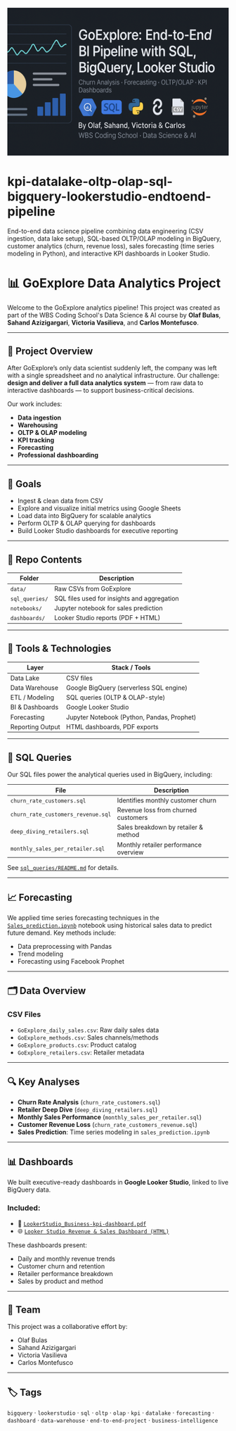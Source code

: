 ![Banner](bannerGoExplore.png) 

# kpi-datalake-oltp-olap-sql-bigquery-lookerstudio-endtoend-pipeline
End-to-end data science pipeline combining data engineering (CSV ingestion, data lake setup), SQL-based OLTP/OLAP modeling in BigQuery, customer analytics (churn, revenue loss), sales forecasting (time series modeling in Python), and interactive KPI dashboards in Looker Studio.

# 📊 GoExplore Data Analytics Project

Welcome to the GoExplore analytics pipeline! This project was created as part of the WBS Coding School's Data Science & AI course by **Olaf Bulas**, **Sahand Azizigargari**, **Victoria Vasilieva**, and **Carlos Montefusco**.

---
## 🧭 Project Overview

After GoExplore’s only data scientist suddenly left, the company was left with a single spreadsheet and no analytical infrastructure. Our challenge: **design and deliver a full data analytics system** — from raw data to interactive dashboards — to support business-critical decisions.

Our work includes:
- **Data ingestion**
- **Warehousing**
- **OLTP & OLAP modeling**
- **KPI tracking**
- **Forecasting**
- **Professional dashboarding**

---

## 🎯 Goals

- Ingest & clean data from CSV
- Explore and visualize initial metrics using Google Sheets
- Load data into BigQuery for scalable analytics
- Perform OLTP & OLAP querying for dashboards
- Build Looker Studio dashboards for executive reporting

---

## 📁 Repo Contents

| Folder              | Description |
|---------------------|-------------|
| `data/`             | Raw CSVs from GoExplore |
| `sql_queries/`      | SQL files used for insights and aggregation |
| `notebooks/`        | Jupyter notebook for sales prediction |
| `dashboards/`       | Looker Studio reports (PDF + HTML) |

---

## 🧰 Tools & Technologies

| Layer              | Stack / Tools                            |
|--------------------|-------------------------------------------|
| Data Lake          | CSV files                                 |
| Data Warehouse     | Google BigQuery (serverless SQL engine)   |
| ETL / Modeling     | SQL queries (OLTP & OLAP-style)           |
| BI & Dashboards    | Google Looker Studio                      |
| Forecasting        | Jupyter Notebook (Python, Pandas, Prophet)|
| Reporting Output   | HTML dashboards, PDF exports              |

---

## 📁 SQL Queries

Our SQL files power the analytical queries used in BigQuery, including:

| File | Description |
|------|-------------|
| `churn_rate_customers.sql` | Identifies monthly customer churn |
| `churn_rate_customers_revenue.sql` | Revenue loss from churned customers |
| `deep_diving_retailers.sql` | Sales breakdown by retailer & method |
| `monthly_sales_per_retailer.sql` | Monthly retailer performance overview |

See [`sql_queries/README.md`](sql_queries/README.md) for details.

---

## 📈 Forecasting

We applied time series forecasting techniques in the [`Sales_prediction.ipynb`](notebooks/Sales_prediction.ipynb) notebook using historical sales data to predict future demand. Key methods include:

- Data preprocessing with Pandas
- Trend modeling
- Forecasting using Facebook Prophet

---

## 🗂 Data Overview

### CSV Files
- `GoExplore_daily_sales.csv`: Raw daily sales data
- `GoExplore_methods.csv`: Sales channels/methods
- `GoExplore_products.csv`: Product catalog
- `GoExplore_retailers.csv`: Retailer metadata

---

## 🔍 Key Analyses

- **Churn Rate Analysis** (`churn_rate_customers.sql`)
- **Retailer Deep Dive** (`deep_diving_retailers.sql`)
- **Monthly Sales Performance** (`monthly_sales_per_retailer.sql`)
- **Customer Revenue Loss** (`churn_rate_customers_revenue.sql`)
- **Sales Prediction**: Time series modeling in `sales_prediction.ipynb`

---

## 📊 Dashboards

We built executive-ready dashboards in **Google Looker Studio**, linked to live BigQuery data.

### Included:
- 📄 [`LookerStudio_Business-kpi-dashboard.pdf`](dashboards/LookerStudio_Business-kpi-dashboard.pdf)
- 🌐 [`Looker Studio Revenue & Sales Dashboard (HTML)`](dashboards/Looker_Studio_Revenue_Sales_2025_07_02.html)

These dashboards present:
- Daily and monthly revenue trends
- Customer churn and retention
- Retailer performance breakdown
- Sales by product and method

---

## 👥 Team

This project was a collaborative effort by:

- Olaf Bulas
- Sahand Azizigargari
- Victoria Vasilieva
- Carlos Montefusco

---

## 🏷 Tags

`bigquery` · `lookerstudio` · `sql` · `oltp` · `olap` · `kpi` · `datalake` · `forecasting` · `dashboard` · `data-warehouse` · `end-to-end-project` · `business-intelligence`

